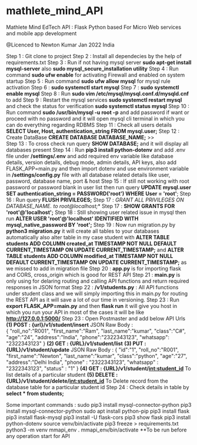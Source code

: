 # mathlete_mind_API
Mathlete Mind EdTech API : Flask Python based For Micro Web services and mobile app development

@Licenced to Newton Kumar Jan 2022 India

Step 1 : Git clone to project
Step 2 : Install all dependecies by the help of requirements.txt
Step 3 : Run if not having mysql server **sudo apt-get install mysql-server** also **sudo mysql_secure_installation utility**
Step 4 : Run command **sudo ufw enable** for activating Firewall and enabled on system startup
Step 5 : Run command **sudo ufw allow mysql** for mysql rule activation
Step 6 : **sudo systemctl start mysql**
Step 7 : **sudo systemctl enable mysql**
Step 8 : Run **sudo vim /etc/mysql/mysql.conf.d/mysqld.cnf** to add 
Step 9 : Restart the mysql services **sudo systemctl restart mysql** and check the status for verification **sudo systemctl status mysql**
Step 10 : Run command **sudo /usr/bin/mysql -u root -p** and add password if want or proceed with no password and it will open mysql cli terminal in which you can do everything regarding RDBMS
Step 11 : Check all users details **SELECT User, Host, authentication_string FROM mysql.user;**
Step 12 : Create DataBase **CREATE DATABASE DATABASE_NAME;** >>  
Step 13 : To cross check run query **SHOW DATABASE;** and it will display all databases present
Step 14 : Run **pip3 install python-dotenv** and add .env file under **/settings/.env** and add required env variable like database details, version details, debug mode, admin details, API keys, also add FLASK_APP=main.py and then import dotenv and use environment variable in **/settings/config.py** file with all database related details like user, password, database name, port & host
Step 15 : If still not working with root password or password blank in user list then run query **UPDATE mysql.user SET authentication_string = PASSWORD('root') WHERE User = 'root'**;
Step 16 : Run query **FLUSH PRIVILEGES;**
Step 17 : **GRANT ALL PRIVILEGES ON DATABASE_NAME.* to root@localhost;**
Step 17 : **SHOW GRANTS FOR 'root'@'localhost';**
Step 18 : Still showing user related issue in mysql then run **ALTER USER 'root'@'localhost' IDENTIFIED WITH mysql_native_password BY 'root';**
Step 19 : Now run migration.py by **python3 migration.py** it will create all tables to your databases automatically also alter table in my case student with **ALTER TABLE students ADD COLUMN created_at TIMESTAMP NOT NULL DEFAULT CURRENT_TIMESTAMP ON UPDATE CURRENT_TIMESTAMP;** and **ALTER TABLE students ADD COLUMN modified_at TIMESTAMP NOT NULL DEFAULT CURRENT_TIMESTAMP ON UPDATE CURRENT_TIMESTAMP;** as we missed to add in migration file
Step 20 : **app.py** is for importing flask and CORS, cross_origin which is good for REST API
Step 21 : **main.py** is only using for delaring routing and calling API functions and return required responses in JSON format
Step 22 : **/v1/students.py** : All API functions under student class and we will simply importing this in main.py for routing the REST API as it will save a lot of our time in versioning.
Step 23 : Run **export FLASK_APP=main.py** and then **flask run** it will give you host in which you run your API in most of the cases it will be like **http://127.0.0.1:5000/**
Step 23 : Open Postmaster and add below API Urls
  **(1) POST : {url}/v1/student/insert**
      JSON Raw Body : 	
        {
          "roll_no":"R001",
          "first_name":"Ram",
          "last_name":"kumar",
          "class":"C#",
          "age":"24",
          "address":"India",
          "phone":"2322343123",
          "whatsapp": "2322343123"
        }
    **(2) GET : {URL}/v1/student/list**
    **(3) PUT : {URL}/v1/student/update**
      JSON Raw Body : 
        	{
            "id":"1",
            "roll_no":"R001",
            "first_name":"Newton",
            "last_name":"kumar",
            "class":"python",
            "age":"27",
            "address":"Delhi India",
            "phone" : "2322343123",
            "whatsapp" : "2322343123",
            "status" : "1"
          }
    **(4) GET : {URL}/v1/student/<int:student_id>** 
      To list details of a particular student
    **(5) DELETE : {URL}/v1/student/delete/<int:student_id>** 
      To Delete record from the database table for a particular student id
Step 24 : Check details in table by **select * from students;**

Some important commands : 
sudo pip3 install mysql-connector-python
pip3 install mysql-connector-python
sudo apt install python-pip
pip3 install flask
pip3 install flask-mysql
pip3 install -U flask-cors
pip3 show flask
pip3 install python-dotenv
source venv/bin/activate
pip3 freeze > requirements.txt
python3 -m venv mmapi_env 
. mmapi_env/bin/activate **To be run before any operation start for API


